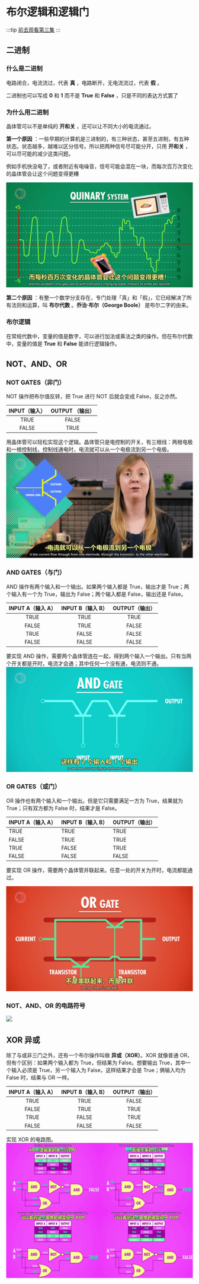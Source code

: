 # 布尔逻辑和逻辑门

<author name="胡杰" title="20 实验 2 班"/>

:::tip
[前去观看第三集](https://bilibili.com/BV1EW411u7th?p=3)
:::

## 二进制

### 什么是二进制

电路闭合，电流流过，代表 **真** ，电路断开，无电流流过，代表 **假** 。

二进制也可以写成 **0** 和 **1** 而不是 **True** 和 **False** ，只是不同的表达方式罢了

### 为什么用二进制

晶体管可以不是单纯的 **开和关** ，还可以让不同大小的电流通过。

**第一个原因** ：一些早期的计算机是三进制的，有三种状态，甚至五进制，有五种状态。状态越多，越难以区分信号。所以把两种信号尽可能分开，只用 **开和关** ，可以尽可能的减少这类问题。

例如手机快没电了，或者附近有电噪音，信号可能会混在一块，而每次百万次变化的晶体管会让这个问题变得更糟

![](./为什么用二进制.png)

​**第二个原因** ：有整一个数学分支存在，专门处理「真」和「假」，它已经解决了所有法则和运算，叫 **布尔代数** 。**乔治·布尔（George Boole）** 是布尔二字的由来。

### 布尔逻辑

在常规代数中，变量的值是数字，可以进行加法或乘法之类的操作。但在布尔代数中，变量的值是 **True** 和 **False** 能进行逻辑操作。

## NOT、AND、OR

### NOT GATES（非门）

NOT 操作把布尔值反转，把 True 进行 NOT 后就会变成 False，反之亦然。

| INPUT（输入） | OUTPUT （输出） |
| :-----------: | :-------------: |
|     TRUE      |      FALSE      |
|     FALSE     |      TRUE       |

用晶体管可以轻松实现这个逻辑。晶体管只是电控制的开关，有三根线：两根电极和一根控制线，控制线通电时，电流就可以从一个电极流到另一个电极。![](./NOT.png)

### AND GATES（与门）

AND 操作有两个输入和一个输出。如果两个输入都是 True，输出才是 True；两个输入有一个为 True，输出为 False；两个输入都是 False，输出还是 False。

| INPUT A（输入 A） | INPUT B（输入 B） | OUTPUT（输出） |
| :---------------: | :---------------: | :------------: |
|       TRUE        |       TRUE        |      TRUE      |
|       FALSE       |       TRUE        |     FALSE      |
|       TRUE        |       FALSE       |     FALSE      |
|       FALSE       |       FALSE       |     FALSE      |

要实现 AND 操作，需要两个晶体管连在一起，得到两个输入一个输出。只有当两个开关都是开时，电流才会通；其中任何一个没有通，电流则不通。![](./AND.png)

### OR GATES（或门）

OR 操作也有两个输入和一个输出。但是它只需要满足一方为 True，结果就为 True；只有双方都为 False 时，结果才是 False。

| INPUT A（输入 A） | INPUT B（输入 B） | OUTPUT（输出） |
| ----------------- | ----------------- | -------------- |
| TRUE              | TRUE              | TRUE           |
| FALSE             | TRUE              | TRUE           |
| TRUE              | FALSE             | TRUE           |
| FALSE             | FALSE             | FALSE          |

要实现 OR 操作，需要两个晶体管并联起来。任意一处的开关为开时，电流都能通过。

![](./OR.png)

### NOT、AND、OR 的电路符号

![](./符号.png)

## XOR 异或

除了与或非三门之外，还有一个布尔操作叫做 **异或（XOR）**。XOR 就像普通 OR，但有个区别：如果两个输入都为 True，但结果为 False。想要输出 True，其中一个输入必须是 True，另一个输入为 False，这样结果才会是 True；俩输入均为 False 时，结果与 OR 一样。

| INPUT A（输入 A） | INPUT B（输入 B） | OUTPUT（输出） |
| :---------------: | :---------------: | :------------: |
|       TRUE        |       TRUE        |     FALSE      |
|       FALSE       |       TRUE        |      TRUE      |
|       TRUE        |       FALSE       |      TRUE      |
|       FALSE       |       FALSE       |     FALSE      |

实现 XOR 的电路图。![](./XOR.png)

